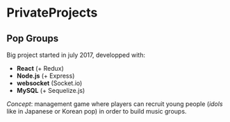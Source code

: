 # PrivateProjects

## Pop Groups
Big project started in july 2017, developped with:  
  - **React** (+ Redux)  
  - **Node.js** (+ Express)  
  - **websocket** (Socket.io)  
  - **MySQL** (+ Sequelize.js)  

_Concept_: management game where players can recruit young people (_idols_ like in Japanese or Korean pop) in order to build music groups.
